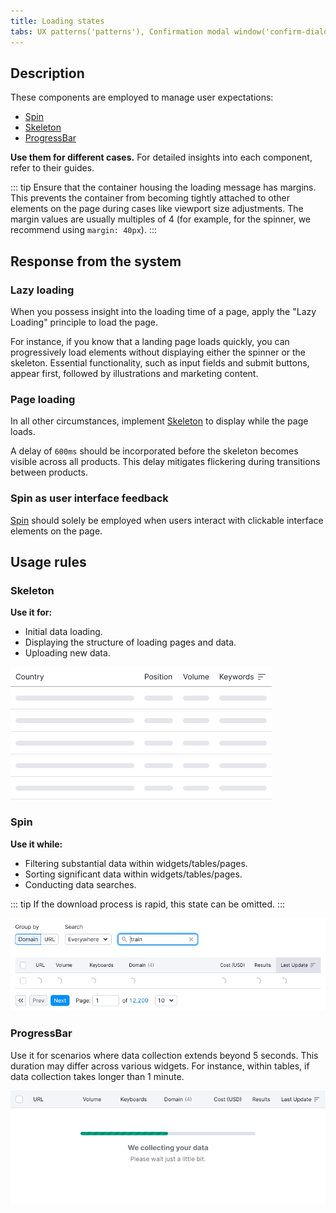 ```yaml
---
title: Loading states
tabs: UX patterns('patterns'), Confirmation modal window('confirm-dialog'), Content in modal window('modal-content'), Empty page('empty-page'), Error message('global-errors'), Export('export'), FeedbackYesNo('feedback-yes-no'), Form('form'), Informer('informer'), Links order in ProductHead('links-order'), Loading states('loading-states'), ProjectCreate('project-create'), ProjectSelect('project-select'), Success state('success-state'), Summary('summary'), Validation('validation-form'), Web-performance('web-performance')
---
```


## Description

These components are employed to manage user expectations:

- [Spin](/components/spin/)
- [Skeleton](/components/skeleton/)
- [ProgressBar](/components/progress-bar/)

**Use them for different cases.** For detailed insights into each component, refer to their guides.

::: tip
Ensure that the container housing the loading message has margins. This prevents the container from becoming tightly attached to other elements on the page during cases like viewport size adjustments. The margin values are usually multiples of 4 (for example, for the spinner, we recommend using `margin: 40px`).
:::

## Response from the system

### Lazy loading

When you possess insight into the loading time of a page, apply the "Lazy Loading" principle to load the page.

For instance, if you know that a landing page loads quickly, you can progressively load elements without displaying either the spinner or the skeleton. Essential functionality, such as input fields and submit buttons, appear first, followed by illustrations and marketing content.

### Page loading

In all other circumstances, implement [Skeleton](/components/skeleton) to display while the page loads.

A delay of `600ms` should be incorporated before the skeleton becomes visible across all products. This delay mitigates flickering during transitions between products.

### Spin as user interface feedback

[Spin](/components/spin) should solely be employed when users interact with clickable interface elements on the page.

## Usage rules

### Skeleton

**Use it for:**

- Initial data loading.
- Displaying the structure of loading pages and data.
- Uploading new data.

![](static/loading-skeleton.png)

### Spin

**Use it while:**

- Filtering substantial data within widgets/tables/pages.
- Sorting significant data within widgets/tables/pages.
- Conducting data searches.

::: tip
If the download process is rapid, this state can be omitted.
:::

![](static/spin.png)

### ProgressBar

Use it for scenarios where data collection extends beyond 5 seconds. This duration may differ across various widgets. For instance, within tables, if data collection takes longer than 1 minute.

![](static/progressbar.png)
